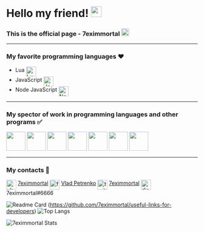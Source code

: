 # Hello my friend! <img src="https://emoji.discord.st/emojis/03138d04-37f4-449d-8c4c-12b266b24f34.gif" width="28px" alt="<3">
### This is the official page - 7eximmortal <img src="https://7eximmortal.github.io/images/atom.png" height="20">

____

### My favorite programming languages ❤️

- Lua <img align="top" alt="Lua" width="26px" src="https://www.nablawiki.ru/images/thumb/6/6a/Lua-logo-nolabel.svg/1200px-Lua-logo-nolabel.svg.png"/>
- JavaScript <img align="top" alt="JavaScript" width="26px" src="https://img.icons8.com/color/48/000000/javascript--v2.png"/>
- Node JavaScript <img align="top" alt="Node JavaScript" width="26px" src="https://www.mindrops.com/images/nodejs-image.png"/>

____

### My spector of work in programming languages and other programs ✅

<img width="50px" src="https://www.nablawiki.ru/images/thumb/6/6a/Lua-logo-nolabel.svg/1200px-Lua-logo-nolabel.svg.png"/> <img width="50px" src="https://img.icons8.com/color/48/000000/javascript--v2.png"/> <img width="50px" src="https://www.mindrops.com/images/nodejs-image.png"/> <img width="50px" src="https://www.bryan-myers.com/images/1x1/html.png"/> <img width="50px" src="https://upload.wikimedia.org/wikipedia/commons/thumb/7/70/Devicon-css3-plain.svg/1024px-Devicon-css3-plain.svg.png"/> <img width="50px" src="https://upload.wikimedia.org/wikipedia/commons/thumb/b/b2/Bootstrap_logo.svg/1200px-Bootstrap_logo.svg.png"/> <img width="50px" src="https://miro.medium.com/max/1024/0*sMFScKsjbHAfpoU4.png"/>

____

### My contacts 📖
<img align="top" alt="vk" width="26px" src="https://astro-centre.ru/wp-content/uploads/2021/01/photo.png"/> [7eximmortal](https://vk.com/7eximmortal) <img align="top" alt="facebook" width="26px" src="https://img.icons8.com/color/96/000000/facebook-new.png"/> [Vlad Petrenko](https://www.facebook.com/profile.php?id=100073396981776) <img align="top" alt="twitter" width="26px" src="https://img.icons8.com/color/48/000000/twitter--v1.png"/> [7eximmortal](https://twitter.com/7eximmortal) <img align="top" alt="discord" width="26px" src="https://img.icons8.com/color/48/000000/discord-logo.png"/> 7eximmortal#6666

![Readme Card](https://github-readme-stats.vercel.app/api/pin/?username=7eximmortasl&repo=useful-links-for-developers)
(https://github.com/7eximmortal/useful-links-for-developers)
![Top Langs](https://github-readme-stats.vercel.app/api/top-langs/?username=7eximmortal&layout=compact)

![7eximmortal Stats](https://github-readme-stats.vercel.app/api?username=7eximmortal&hide=contribs,prs&show_icons=true&theme=tokyonight)
